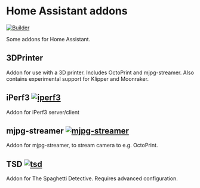 # Home Assistant addons

[![Builder](https://github.com/fredrikbaberg/hassio-addons/actions/workflows/builder.yaml/badge.svg)](https://github.com/fredrikbaberg/hassio-addons/actions/workflows/builder.yaml)

Some addons for Home Assistant.

## 3DPrinter

Addon for use with a 3D printer. Includes OctoPrint and mjpg-streamer. Also contains experimental support for Klipper and Moonraker.


## iPerf3 [![iperf3](https://github.com/fredrikbaberg/hassio-addons/actions/workflows/iperf3.yml/badge.svg)](https://github.com/fredrikbaberg/hassio-addons/actions/workflows/iperf3.yml)

Addon for iPerf3 server/client

 
## mjpg-streamer [![mjpg-streamer](https://github.com/fredrikbaberg/hassio-addons/actions/workflows/mjpg-streamer.yml/badge.svg)](https://github.com/fredrikbaberg/hassio-addons/actions/workflows/mjpg-streamer.yml)

Addon for mjpg-streamer, to stream camera to e.g. OctoPrint.


## TSD [![tsd](https://github.com/fredrikbaberg/hassio-addons/actions/workflows/tsd.yml/badge.svg)](https://github.com/fredrikbaberg/hassio-addons/actions/workflows/tsd.yml)

Addon for The Spaghetti Detective. Requires advanced configuration.

